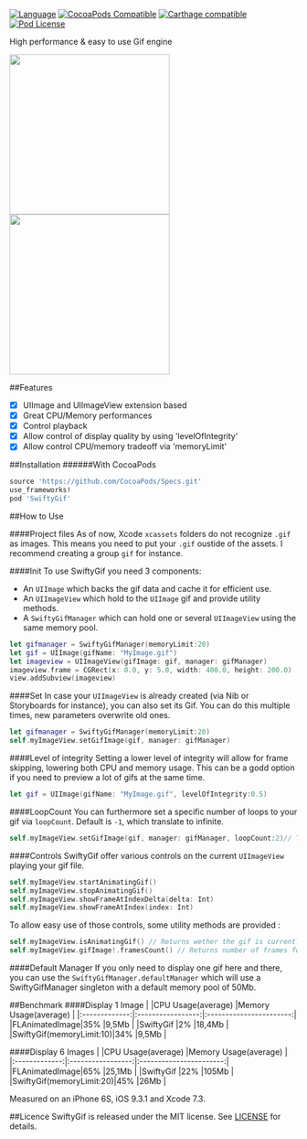 [![Language](https://img.shields.io/badge/swift-2.2-orange.svg)](http://swift.org)
[![CocoaPods Compatible](https://img.shields.io/cocoapods/v/SwiftyGif.svg)](https://img.shields.io/cocoapods/v/SwiftyGif.svg)
[![Carthage compatible](https://img.shields.io/badge/Carthage-compatible-4BC51D.svg?style=flat)](https://github.com/Carthage/Carthage)
[![Pod License](http://img.shields.io/cocoapods/l/SDWebImage.svg?style=flat)](https://www.apache.org/licenses/LICENSE-2.0.html)

High performance & easy to use Gif engine

<img src="http://i.imgur.com/p8A6jJh.gif" width="280" /> <img src="http://i.imgur.com/0hJ8MzW.gifv" width="280"  />

##Features
- [x] UIImage and UIImageView extension based
- [x] Great CPU/Memory performances
- [x] Control playback
- [x] Allow control of  display quality by using 'levelOfIntegrity'
- [x] Allow control CPU/memory tradeoff via 'memoryLimit' 

##Installation
######With CocoaPods
```ruby
source 'https://github.com/CocoaPods/Specs.git'
use_frameworks!
pod 'SwiftyGif'
```

##How to Use

####Project files
As of now, Xcode `xcassets` folders do not recognize `.gif` as images. This means you need to put your `.gif` oustide of the assets. I recommend creating a group `gif` for instance. 

####Init
To use SwiftyGif you need 3 components:
- An `UIImage` which backs the gif data and cache it for efficient use.
- An `UIImageView` which hold to the `UIImage` gif and provide utility methods.
- A `SwiftyGifManager` which can hold one or several `UIImageView` using the same memory pool.

```swift
let gifmanager = SwiftyGifManager(memoryLimit:20)
let gif = UIImage(gifName: "MyImage.gif")
let imageview = UIImageView(gifImage: gif, manager: gifManager)
imageview.frame = CGRect(x: 0.0, y: 5.0, width: 400.0, height: 200.0)
view.addSubview(imageview)
```
####Set
In case your `UIImageView` is already created (via Nib or Storyboards for instance), you can also set its Gif.
You can do this multiple times, new parameters overwrite old ones.

```swift
let gifmanager = SwiftyGifManager(memoryLimit:20)
self.myImageView.setGifImage(gif, manager: gifManager) 
```
####Level of integrity
Setting a lower level of integrity will allow for frame skipping, lowering both CPU and memory usage. This can be a godd option if you need to preview a lot of gifs at the same time.

```swift
let gif = UIImage(gifName: "MyImage.gif", levelOfIntegrity:0.5)
```
####LoopCount
You can furthermore set a specific number of loops to your gif via `loopCount`. Default is `-1`, which translate to infinite.

```swift
self.myImageView.setGifImage(gif, manager: gifManager, loopCount:2)// The gif will loop 2 times
```

####Controls
SwiftyGif offer various controls on the current `UIImageView` playing your gif file. 

```swift
self.myImageView.startAnimatingGif()
self.myImageView.stopAnimatingGif()
self.myImageView.showFrameAtIndexDelta(delta: Int)
self.myImageView.showFrameAtIndex(index: Int)
```

To allow easy use of those controls, some utility methods are provided :

```swift
self.myImageView.isAnimatingGif() // Returns wether the gif is currently playing
self.myImageView.gifImage!.framesCount() // Returns number of frames for this gif
```

####Default Manager	
If you only need to display one gif here and there, you can use the `SwiftyGifManager.defaultManager` which will use a SwiftyGifManager singleton with a default memory pool of 50Mb. 

##Benchmark
####Display 1 Image
|               |CPU Usage(average) |Memory Usage(average) |
|:-------------:|:-----------------:|:-----------------------:|
|FLAnimatedImage|35%                |9,5Mb                    |
|SwiftyGif      |2%                 |18,4Mb                   |
|SwiftyGif(memoryLimit:10)|34%      |9,5Mb                    |

####Display 6 Images
|               |CPU Usage(average) |Memory Usage(average) |
|:-------------:|:-----------------:|:-----------------------:|
|FLAnimatedImage|65%                |25,1Mb                   |
|SwiftyGif      |22%                |105Mb                    |
|SwiftyGif(memoryLimit:20)|45%      |26Mb                     |

Measured on an iPhone 6S, iOS 9.3.1 and Xcode 7.3.

##Licence
SwiftyGif is released under the MIT license. See [LICENSE](https://github.com/kirualex/SwiftyGif/raw/master/LICENSE) for details.
